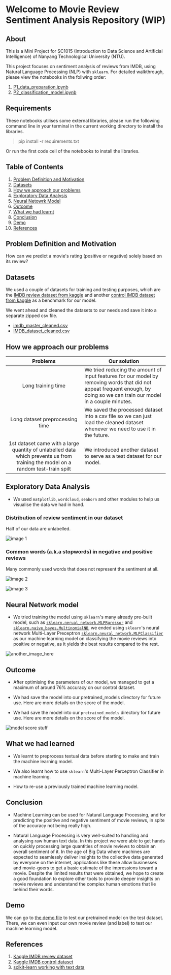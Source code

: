 # Welcome to Movie Review Sentiment Analysis Repository (WIP)

## About

This is a Mini Project for SC1015 (Introduction to Data Science and Artificial Intelligence) of Nanyang Technological University (NTU).

This project focuses on sentiment analysis of reviews from IMDB, using Natural Language Processing (NLP) with `sklearn`. For detailed walkthrough, please view the notebooks in the follwing order:

1. [P1_data_preparation.ipynb](./P1_data_preparation.ipynb)
2. [P2_classification_model.ipynb](./P2_classification_model.ipynb)

## Requirements

These notebooks utilises some external libraries, please run the following command line in your terminal in the current working directory to install the libraries.

> pip install -r requirements.txt

Or run the first code cell of the notebooks to install the libraries.

## Table of Contents

1. [Problem Definition and Motivation](#problem-definition-and-motivation)
2. [Datasets](#datasets)
3. [How we approach our problems](#how-we-approach-our-problems)
4. [Exploratory Data Analysis](#exploratory-data-analysis)
5. [Neural Netowrk Model](#neural-network-model)
6. [Outcome](#outcome)
7. [What we had learnt](#what-we-had-learnt)
8. [Conclusion](#conclusion)
9. [Demo](#demo)
10. [References](#references)

## Problem Definition and Motivation

How can we predict a movie's rating (positive or negative) solely based on its review?

## Datasets

We used a couple of datasets for training and testing purposes, which are the [IMDB review dataset from kaggle](https://www.kaggle.com/datasets/utathya/imdb-review-dataset) and another [control IMDB dataset from kaggle](https://www.kaggle.com/datasets/lakshmi25npathi/imdb-dataset-of-50k-movie-reviews) as a benchmark for our model.

We went ahead and cleaned the datasets to our needs and save it into a separate zipped csv file.

- [imdb_master_cleaned.csv](./datasets/imdb_master_cleaned.zip)
- [IMDB_dataset_cleaned.csv](./datasets/IMDB_dataset_cleaned.zip)

## How we approach our problems

| Problems | Our solution |
| :------: | ------------ |
| Long training time | We tried reducing the amount of input features for our model by removing words that did not appeat frequent enough, by doing so we can train our model in a couple minutes. |
| Long dataset preprocessing time | We saved the processed dataset into a csv file so we can just load the cleaned dataset whenever we need to use it in the future. |
| 1st dataset came with a large quantity of unlabelled data which prevents us from training the model on a random test-train spilt | We introduced another dataset to serve as a test dataset for our model. |

## Exploratory Data Analysis

- We used `matplotlib`, `wordcloud`, `seaborn` and other modules to help us visualise the data we had in hand.

### Distribution of review sentiment in our dataset

Half of our data are unlabelled.

![image 1](./images/Chart.png)

### Common words (a.k.a stopwords) in negative and positive reviews

Many commonly used words that does not represent the sentiment at all.

![image 2](./images/wordcloud1.png)

![image 3](./images/wordcloud2.png)

## Neural Network model

- We tried training the model using `sklearn`'s many already pre-built model, such as [`sklearn.nerual_network.MLPRgressor`](https://scikit-learn.org/stable/modules/generated/sklearn.neural_network.MLPRegressor.html) and [`sklearn.naive_bayes.MultinomialNB`](https://scikit-learn.org/stable/modules/generated/sklearn.naive_bayes.MultinomialNB.html), we ended using `sklearn`'s neural network Multi-Layer Preceptron [`sklearn.neural_network.MLPClassifier`](https://scikit-learn.org/stable/modules/generated/sklearn.neural_network.MLPClassifier.html) as our machine learning model on classifying the movie reviews into positive or negative, as it yields the best results compared to the rest.

![another_image_here](./images/temp.jpg)

## Outcome

- After optimising the parameters of our model, we managed to get a maximum of around 76% accuracy on our control dataset.

- We had save the model into our pretrained_models directory for future use. Here are more details on the score of the model.

- We had save the model into our `pretrained_models` directory for future use. Here are more details on the score of the model.

![model score stuff](./images/temp.jpg)

## What we had learned

- We learnt to preprocess textual data before starting to make and train the machine learning model.

- We also learnt how to use `sklearn`'s Multi-Layer Perceptron Classifier in machine learning.

- How to re-use a previously trained machine learning model.

## Conclusion

- Machine Learning can be used for Natural Language Processing, and for predicting the positive and negative sentiment of movie reviews, in spite of the accuracy not being really high.

- Natural Language Processing is very well-suited to handling and analysing raw human text data. In this project we were able to get hands on quickly processing large quantities of movie reviews to obtain an overall sentiment of it. In the age of Big Data where machines are expected to seamlessly deliver insights to the collective data generated by everyone on the internet, applications like these allow businesses and movie-goers to get a basic estimate of the impressions toward a movie. Despite the limited results that were obtained, we hope to create a good foundation to explore other tools to provide deeper insights on movie reviews and understand the complex human emotions that lie behind their words.

## Demo

We can go to [the demo file](./demo.ipynb) to test our pretrained model on the test dataset. There, we can even input our own movie review (and label) to test our machine learning model.

## References

1. [Kaggle IMDB review dataset](https://www.kaggle.com/datasets/utathya/imdb-review-dataset)
2. [Kaggle IMDB control dataset](https://www.kaggle.com/datasets/lakshmi25npathi/imdb-dataset-of-50k-movie-reviews)
3. [scikit-learn working with text data](https://scikit-learn.org/stable/tutorial/text_analytics/working_with_text_data.html)
